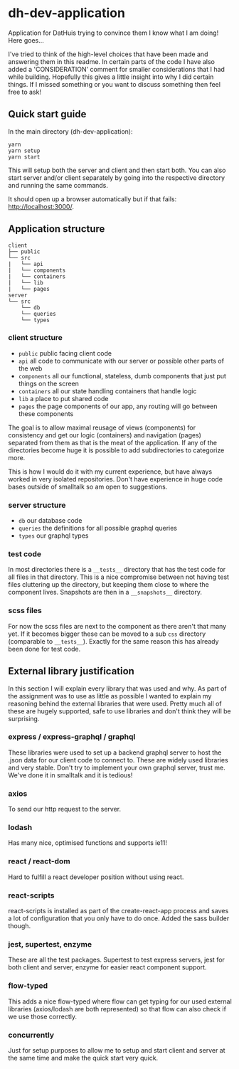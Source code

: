 # dh-dev-application
Application for DatHuis trying to convince them I know what I am doing! Here goes...

I've tried to think of the high-level choices that have been made and answering them in this readme. In certain parts of the code I have also added a 'CONSIDERATION' comment for smaller considerations that I had while building. Hopefully this gives a little insight into why I did certain things. If I missed something or you want to discuss something then feel free to ask!

## Quick start guide
In the main directory (dh-dev-application):
```
yarn
yarn setup
yarn start
```
This will setup both the server and client and then start both. You can also start server and/or client separately by going into the respective directory and running the same commands.

It should open up a browser automatically but if that fails: [http://localhost:3000/](http://localhost:3000/).

## Application structure
```
client
├── public
└── src
|   └── api
|   └── components
|   └── containers
|   └── lib
|   └── pages
server
└── src
    └── db
    └── queries
    └── types
```

### client structure
- `public` public facing client code
- `api` all code to communicate with our server or possible other parts of the web
- `components` all our functional, stateless, dumb components that just put things on the screen
- `containers` all our state handling containers that handle logic
- `lib` a place to put shared code
- `pages` the page components of our app, any routing will go between these components

The goal is to allow maximal reusage of views (components) for consistency and get our logic (containers) and navigation (pages) separated from them as that is the meat of the application. If any of the directories become huge it is possible to add subdirectories to categorize more.

This is how I would do it with my current experience, but have always worked in very isolated repositories. Don't have experience in huge code bases outside of smalltalk so am open to suggestions.

### server structure
- `db` our database code
- `queries` the definitions for all possible graphql queries
- `types` our graphql types

### test code
In most directories there is a `__tests__` directory that has the test code for all files in that directory. This is a nice compromise between not having test files cluttering up the directory, but keeping them close to where the component lives. Snapshots are then in a `__snapshots__` directory.

### scss files
For now the scss files are next to the component as there aren't that many yet. If it becomes bigger these can be moved to a sub `css` directory (comparable to `__tests__`). Exactly for the same reason this has already been done for test code.

## External library justification
In this section I will explain every library that was used and why. As part of the assignment was to use as little as possible I wanted to explain my reasoning behind the external libraries that were used. Pretty much all of these are hugely supported, safe to use libraries and don't think they will be surprising.

### express / express-graphql / graphql
These libraries were used to set up a backend graphql server to host the .json data for our client code to connect to. These are widely used libraries and very stable. Don't try to implement your own graphql server, trust me. We've done it in smalltalk and it is tedious!

### axios
To send our http request to the server.

### lodash
Has many nice, optimised functions and supports ie11!

### react / react-dom
Hard to fulfill a react developer position without using react.

### react-scripts
react-scripts is installed as part of the create-react-app process and saves a lot of configuration that you only have to do once. Added the sass builder though.

### jest, supertest, enzyme
These are all the test packages. Supertest to test express servers, jest for both client and server, enzyme for easier react component support.

### flow-typed
This adds a nice flow-typed where flow can get typing for our used external libraries (axios/lodash are both represented) so that flow can also check if we use those correctly.

### concurrently
Just for setup purposes to allow me to setup and start client and server at the same time and make the quick start very quick.
